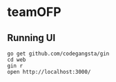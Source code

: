 # teamOFP

## Running UI

```
go get github.com/codegangsta/gin
cd web
gin r
open http://localhost:3000/
```
